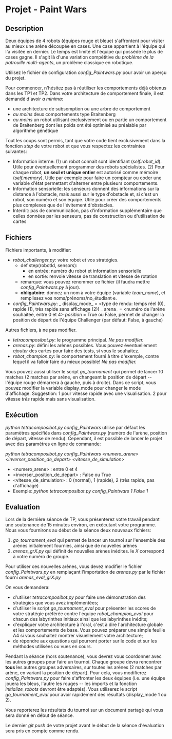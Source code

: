 # Projet - Paint Wars

## Description

Deux équipes de 4 robots (équipes rouge et bleue) s'affrontent pour visiter au mieux une arène découpée en cases. Une case appartient à l'équipe qui l'a visitée en dernier. Le temps est limité et l'équipe qui possède le plus de cases gagne. Il s'agit là d'une variation compétitive du _problème de la patrouille multi-agents_, un problème classique en robotique.

Utilisez le fichier de configuration _config_Paintwars.py_ pour avoir un aperçu du projet.

Pour commencer, n'hésitez pas à réutiliser les comportements déjà obtenus dans les TP1 et TP2. Dans votre architecture de comportement finale, il est demandé d'avoir _a minima_:
* une architecture de subsomption ou une arbre de comportement
* _au moins_ deux comportements type Braitenberg
* _au moins_ un robot utilisant exclusivement ou en partie un comportement de Braitenberg dont les poids ont été optimisé au préalable par algorithme génétique

Tout les coups sont permis, tant que votre code tient exclusivement dans la fonction _step_ de votre robot et que vous respectez les contraintes suivantes:
* Information interne: (1) un robot connait sont identifiant (_self.robot_id_). Utile pour éventuellement programmer des robots spécialistes. (2) Pour chaque robot, **un seul et unique entier** est autorisé comme mémoire (_self.memory_). Utile par exemple pour faire un compteur ou coder une variable d'état permettant d'alterner entre plusieurs comportements.
* Information sensorielle: les senseurs donnent des informations sur la distance à l'obstacle, mais aussi sur le type d'obstacle et, si c'est un robot, son numéro et son équipe. Utile pour créer des comportements plus complexes que de l'évitement d'obstacles.
* Interdit: pas de communication, pas d'information supplémentaire que celles données par les senseurs, pas de construction ou d'utilisation de cartes

## Fichiers

Fichiers importants, à modifier:
* _robot_challenger.py_: votre robot et vos stratégies.
  * def step(robotId, sensors):
    * en entrée: numéro du robot et information sensorielle
    * en sortie: renvoie vitesse de translation et vitesse de rotation
  * remarque: vous pouvez renommer ce fichier (il faudra mettre _config_Paintwars.py_ à jour).
  * __obligatoire__: donnez un nom à votre équipe (variable _team_name_), et remplissez vos noms/prénoms/no_étudiant·e.
* _config_Paintwars.py_:
  _ display_mode_ = <type de rendu: temps réel (0), rapide (1), très rapide sans affichage (2))
  _ arena_ = <numéro de l'arène souhaitée, entre 0 et 4>
  _position_ = True ou False, permet de changer la position de départ de l'équipe Challenger (par défaut: False, à gauche)

Autres fichiers, à ne pas modifier.

* _tetracomposibot.py_: le programme principal. _Ne pas modifier._
* _arenas.py_: défini les arènes possibles. Vous pouvez éventuellement _ajouter_ des cartes pour faire des tests, si vous le souhaitez.
* _robot_champion.py_: le comportement fourni à titre d'exemple, contre lequel il va falloir faire du mieux possible! _Ne pas modifier._

Vous pouvez aussi utiliser le script _go_tournament_ qui permet de lancer 10 matches (2 matches par arène, en changeant la position de départ -- l'équipe rouge démarrera à gauche, puis à droite). Dans ce script, vous pouvez modifier la variable display_mode pour changer le mode d'affichage. Suggestion: 1 pour vitesse rapide avec une visualisation. 2 pour vitesse *très* rapide mais sans visualisation.

## Exécution

_python tetracomposibot.py config_Paintwars_ utilise par défaut les paramètres spécifiés dans _config_Paintwars.py_ (numéro de l'arène, position de départ, vitesse de rendu). Cependant, il est possible de lancer le projet avec des paramètres en ligne de commande:

_python tetracomposibot.py config_Paintwars <numero_arene> <inverser_position_de_depart> <vitesse_de_simulation>_

* <numero_arene> : entre 0 et 4
* <inverser_position_de_depart> : False ou True
* <vitesse_de_simulation> : 0 (normal), 1 (rapide), 2 (très rapide, pas d'affichage)
* Exemple: _python tetracomposibot.py config_Paintwars 1 False 1_

## Evaluation

Lors de la dernière séance de TP, vous présenterez votre travail pendant une soutenance de 15 minutes environ, en exécutant votre programme. Nous vous fournirons au début de la séance deux nouveaux fichiers:
1. _go_tournament_eval_ qui permet de lancer un tournoi sur l'ensemble des arènes initialement fournies, ainsi que de nouvelles arènes
2. _arenas_grX.py_ qui définit de nouvelles arènes inédites. le _X_ correspond à votre numéro de groupe.

Pour utiliser ces nouvelles arènes, vous devez modifier le fichier _config_Paintwars.py_ en remplaçant l'importation de _arenas.py_ par le fichier fourni _arenas_eval_grX.py_

On vous demandera:
* d'utiliser _tetracomposibot.py_ pour faire une démonstration des stratégies que vous avez implémentées;
* d'utiliser le script _go_tournament_eval_ pour présenter les scores de votre stratégie préférée contre l'équipe _robot_champion_eval_ pour chacun des labyrinthes initiaux ainsi que les labyrinthes inédits;
* d'expliquer votre architecture à l'oral, c'est à dire l'architecture globale et les comportements de base. Vous pouvez préparer une simple feuille A4 si vous souhaitez montrer visuellement votre architecture;
* de répondre aux questions qui pourront porter sur le code et sur les méthodes utilisées ou vues en cours.

Pendant la séance (hors soutenance), vous devrez vous coordonner avec les autres groupes pour faire un tournoi. Chaque groupe devra rencontrer **tous** les autres groupes adversaires, sur toutes les arènes (2 matches par arène, en variant la position de départ). Pour cela, vous modifierez _config_Paintwars.py_ pour faire s'affronter les deux équipes (i.e. une équipe jouera les bleus, l'autre les rouges -- les imports et la fonction _initialize_robots_ devront être adaptés). Vous utiliserez le script _go_tournament_eval_  pour avoir rapidement des résultats (display_mode 1 ou 2).

Vous reporterez les résultats du tournoi sur un document partagé qui vous sera donné en début de séance.

Le dernier _git push_ de votre projet avant le début de la séance d'évaluation sera pris en compte comme rendu.
